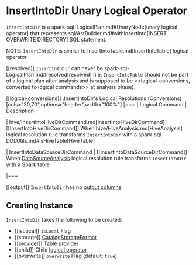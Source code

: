 # InsertIntoDir Unary Logical Operator

`InsertIntoDir` is a spark-sql-LogicalPlan.md#UnaryNode[unary logical operator] that represents sql/AstBuilder.md#withInsertInto[INSERT OVERWRITE DIRECTORY] SQL statement.

NOTE: `InsertIntoDir` is similar to InsertIntoTable.md[InsertIntoTable] logical operator.

[[resolved]]
`InsertIntoDir` can never be spark-sql-LogicalPlan.md#resolved[resolved] (i.e. `InsertIntoTable` should not be part of a logical plan after analysis and is supposed to be <<logical-conversions, converted to logical commands>> at analysis phase).

[[logical-conversions]]
.InsertIntoDir's Logical Resolutions (Conversions)
[cols="30,70",options="header",width="100%"]
|===
| Logical Command
| Description

| hive/InsertIntoHiveDirCommand.md[InsertIntoHiveDirCommand]
| [[InsertIntoHiveDirCommand]] When hive/HiveAnalysis.md[HiveAnalysis] logical resolution rule transforms `InsertIntoDir` with a spark-sql-DDLUtils.md#isHiveTable[Hive table]

| InsertIntoDataSourceDirCommand
| [[InsertIntoDataSourceDirCommand]] When [DataSourceAnalysis](../logical-analysis-rules/DataSourceAnalysis.md) logical resolution rule transforms `InsertIntoDir` with a Spark table

|===

[[output]]
`InsertIntoDir` has no [output columns](../catalyst/QueryPlan.md#output).

## Creating Instance

`InsertIntoDir` takes the following to be created:

* [[isLocal]] `isLocal` Flag
* [[storage]] [CatalogStorageFormat](../CatalogStorageFormat.md)
* [[provider]] Table provider
* [[child]] Child [logical operator](LogicalPlan.md)
* [[overwrite]] `overwrite` Flag (default: `true`)
